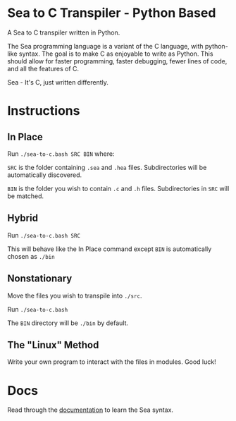 # Sea to C Transpiler - Python Based
A Sea to C transpiler written in Python.

The Sea programming language is a variant of the C language, with python-like syntax. The goal is to make C as enjoyable to write as Python. This should allow for faster programming, faster debugging, fewer lines of code, and all the features of C.

Sea - It's C, just written differently.

# Instructions
## In Place
Run `./sea-to-c.bash SRC BIN` where:

`SRC` is the folder containing `.sea` and `.hea` files. Subdirectories will be automatically discovered.

`BIN` is the folder you wish to contain `.c` and `.h` files. Subdirectories in `SRC` will be matched.

## Hybrid
Run `./sea-to-c.bash SRC`

This will behave like the In Place command except `BIN` is automatically chosen as `./bin`

## Nonstationary
Move the files you wish to transpile into `./src`.

Run `./sea-to-c.bash`

The `BIN` directory will be `./bin` by default.

## The "Linux" Method
Write your own program to interact with the files in modules. Good luck!

# Docs
Read through the [documentation](./docs/ROOT.md) to learn the Sea syntax.
